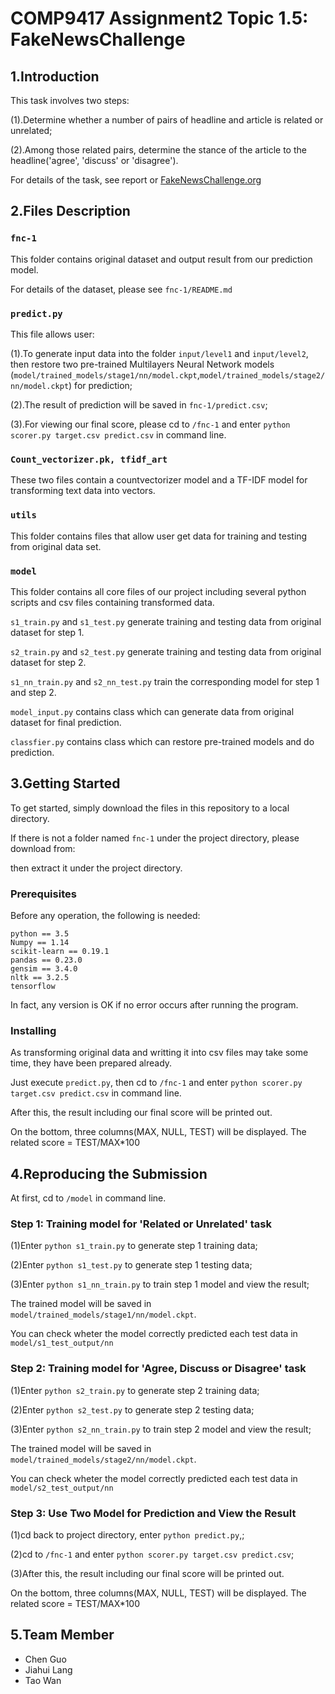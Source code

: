 
COMP9417 Assignment2 Topic 1.5: FakeNewsChallenge
===
1.Introduction
---
This task involves two steps: 

(1).Determine whether a number of pairs of headline and article is related or unrelated;

(2).Among those related pairs, determine the stance of the article to the headline('agree', 'discuss' or 'disagree').

For details of the task, see report or [FakeNewsChallenge.org](http://fakenewschallenge.org)

2.Files Description
---
### `fnc-1`

This folder contains original dataset and output result from our prediction model.

For details of the dataset, please see `fnc-1/README.md`
 
### `predict.py`

This file allows user:

(1).To generate input data into the folder `input/level1` and `input/level2`, then restore two pre-trained Multilayers Neural Network models (`model/trained_models/stage1/nn/model.ckpt`,`model/trained_models/stage2/nn/model.ckpt`) for prediction;

(2).The result of prediction will be saved in `fnc-1/predict.csv`;

(3).For viewing our final score, please cd to `/fnc-1` and enter `python scorer.py target.csv predict.csv` in command line.

### `Count_vectorizer.pk, tfidf_art`

These two files contain a countvectorizer model and a TF-IDF model for transforming text data into vectors.

### `utils`

This folder contains files that allow user get data for training and testing from original data set.

### `model`

This folder contains all core files of our project including several python scripts and csv files containing transformed data.

`s1_train.py` and `s1_test.py` generate training and testing data from original dataset for step 1.

`s2_train.py` and `s2_test.py` generate training and testing data from original dataset for step 2.

`s1_nn_train.py` and `s2_nn_test.py` train the corresponding model for step 1 and step 2.

`model_input.py` contains class which can generate data from original dataset for final prediction.

`classfier.py` contains class which can restore pre-trained models and do prediction.

3.Getting Started
---
To get started, simply download the files in this repository to a local directory.

If there is not a folder named `fnc-1` under the project directory, please download from: 

then extract it under the project directory.

### Prerequisites

Before any operation, the following is needed:

`python == 3.5`<br>
`Numpy == 1.14`<br>
`scikit-learn == 0.19.1`<br>
`pandas == 0.23.0`<br>
`gensim == 3.4.0`<br>
`nltk == 3.2.5`<br>
`tensorflow`<br>

In fact, any version is OK if no error occurs after running the program.

### Installing

As transforming original data and writting it into csv files may take some time, they have been prepared already.

Just execute `predict.py`, then cd to `/fnc-1` and enter `python scorer.py target.csv predict.csv` in command line.

After this, the result including our final score will be printed out. 

On the bottom, three columns(MAX, NULL, TEST) will be displayed. The related score = TEST/MAX*100

4.Reproducing the Submission
---
At first, cd to `/model` in command line.

### Step 1: Training model for 'Related or Unrelated' task

(1)Enter `python s1_train.py` to generate step 1 training data;

(2)Enter `python s1_test.py` to generate step 1 testing data;

(3)Enter `python s1_nn_train.py` to train step 1 model and view the result;

The trained model will be saved in `model/trained_models/stage1/nn/model.ckpt`.

You can check wheter the model correctly predicted each test data in `model/s1_test_output/nn`

### Step 2: Training model for 'Agree, Discuss or Disagree' task

(1)Enter `python s2_train.py` to generate step 2 training data;

(2)Enter `python s2_test.py` to generate step 2 testing data;

(3)Enter `python s2_nn_train.py` to train step 2 model and view the result;

The trained model will be saved in `model/trained_models/stage2/nn/model.ckpt`.

You can check wheter the model correctly predicted each test data in `model/s2_test_output/nn`

### Step 3: Use Two Model for Prediction and View the Result

(1)cd back to project directory, enter `python predict.py`,;

(2)cd to `/fnc-1` and enter `python scorer.py target.csv predict.csv`;

(3)After this, the result including our final score will be printed out. 

On the bottom, three columns(MAX, NULL, TEST) will be displayed. The related score = TEST/MAX*100

5.Team Member
---
* Chen Guo</br>
* Jiahui Lang</br>
* Tao Wan</br>
